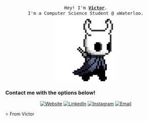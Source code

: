 <p align="center">
  <br>
  <samp>
    Hey! I'm <b><a rel="nofollow noopener noreferrer" target="_blank" href="https://vicswu.ca">Victor</a></b>.
    <br>I'm a Computer Science Student @ uWaterloo.<br>

  </samp>

  <img src="https://raw.githubusercontent.com/TanZng/TanZng/master/assets/hollor_knight3.gif" width="200"/>

</p>

<h3> Contact me with the options below! </h3>

<p align="center">
<a href="http://vicswu.ca/"><img alt="Website" src="https://img.shields.io/badge/Website-www.vicswu.ca-blue?style=flat-square&logo=google-chrome"></a>
<a href="https://www.linkedin.com/in/victor-s-wu/"><img alt="LinkedIn" src="https://img.shields.io/badge/LinkedIn-Victor%20Wu-blue?style=flat-square&logo=linkedin"></a>
<a href="https://www.instagram.com/vic.s.wu/"><img alt="Instagram" src="https://img.shields.io/badge/Instagram-vic.s.wu-blue?style=flat-square&logo=instagram"></a>
<a href="mailto:v27wu@uwaterloo.ca"><img alt="Email" src="https://img.shields.io/badge/Email-v27wu@uwaterloo.ca-blue?style=flat-square&logo=gmail"></a>
</p>

⭐️ From Victor
